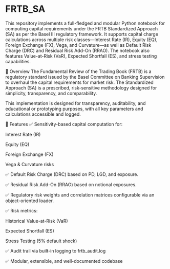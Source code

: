 # FRTB_SA
This repository implements a full-fledged and modular Python notebook for computing capital requirements under the FRTB Standardized Approach (SA) as per the Basel III regulatory framework. It supports capital charge calculations across multiple risk classes—Interest Rate (IR), Equity (EQ), Foreign Exchange (FX), Vega, and Curvature—as well as Default Risk Charge (DRC) and Residual Risk Add-On (RRAO). The notebook also features Value-at-Risk (VaR), Expected Shortfall (ES), and stress testing capabilities.

🔎 Overview
The Fundamental Review of the Trading Book (FRTB) is a regulatory standard issued by the Basel Committee on Banking Supervision to overhaul the capital requirements for market risk. The Standardized Approach (SA) is a prescribed, risk-sensitive methodology designed for simplicity, transparency, and comparability.

This implementation is designed for transparency, auditability, and educational or prototyping purposes, with all key parameters and calculations accessible and logged.

🚀 Features
✅ Sensitivity-based capital computation for:

Interest Rate (IR)

Equity (EQ)

Foreign Exchange (FX)

Vega & Curvature risks

✅ Default Risk Charge (DRC) based on PD, LGD, and exposure.

✅ Residual Risk Add-On (RRAO) based on notional exposures.

✅ Regulatory risk weights and correlation matrices configurable via an object-oriented loader.

✅ Risk metrics:

Historical Value-at-Risk (VaR)

Expected Shortfall (ES)

Stress Testing (5% default shock)

✅ Audit trail via built-in logging to frtb_audit.log

✅ Modular, extensible, and well-documented codebase
